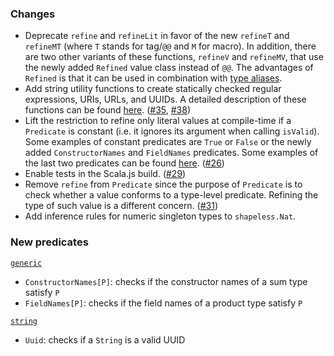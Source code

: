 ### Changes

* Deprecate `refine` and `refineLit` in favor of the new `refineT` and
  `refineMT` (where `T` stands for tag/`@@` and `M` for macro). In addition,
  there are two other variants of these functions, `refineV` and `refineMV`,
  that use the newly added `Refined` value class instead of `@@`. The advantages
  of `Refined` is that it can be used in combination with
  [type aliases][type_aliases].
* Add string utility functions to create statically checked regular expressions,
  URIs, URLs, and UUIDs. A detailed description of these functions can be found
  [here][utils]. ([#35], [#38])
* Lift the restriction to refine only literal values at compile-time if a
  `Predicate` is constant (i.e. it ignores its argument when calling `isValid`).
  Some examples of constant predicates are `True` or `False` or the newly added
  `ConstructorNames` and `FieldNames` predicates. Some examples of the last two
  predicates can be found [here][ctorfieldnames]. ([#26])
* Enable tests in the Scala.js build. ([#29])
* Remove `refine` from `Predicate` since the purpose of `Predicate` is
  to check whether a value conforms to a type-level predicate. Refining
  the type of such value is a different concern. ([#31])
* Add inference rules for numeric singleton types to `shapeless.Nat`.

### New predicates

[`generic`](https://github.com/fthomas/refined/blob/v0.2.0/shared/src/main/scala/eu/timepit/refined/generic.scala)

* `ConstructorNames[P]`: checks if the constructor names of a sum type satisfy `P`
* `FieldNames[P]`: checks if the field names of a product type satisfy `P`

[`string`](https://github.com/fthomas/refined/blob/v0.2.0/shared/src/main/scala/eu/timepit/refined/string.scala)

* `Uuid`: checks if a `String` is a valid UUID

[#26]: https://github.com/fthomas/refined/issues/26
[#29]: https://github.com/fthomas/refined/issues/29
[#31]: https://github.com/fthomas/refined/issues/31
[#35]: https://github.com/fthomas/refined/issues/35
[#38]: https://github.com/fthomas/refined/issues/38
[ctorfieldnames]: https://github.com/fthomas/refined/blob/v0.2.0/docs/ctorfieldnames.md
[type_aliases]:   https://github.com/fthomas/refined/blob/v0.2.0/docs/type_aliases.md
[utils]:          https://github.com/fthomas/refined/blob/v0.2.0/docs/utils.md
